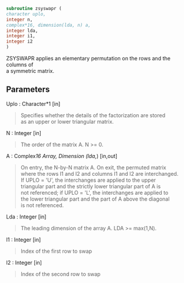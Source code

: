 ```fortran  
subroutine zsyswapr (  
character uplo,  
integer n,  
complex*16, dimension(lda, n) a,  
integer lda,  
integer i1,  
integer i2  
)  
```  
  
ZSYSWAPR applies an elementary permutation on the rows and the columns of  
a symmetric matrix.  
  
## Parameters  
Uplo : Character*1 [in]  
> Specifies whether the details of the factorization are stored  
> as an upper or lower triangular matrix.  
  
N : Integer [in]  
> The order of the matrix A.  N >= 0.  
  
A : Complex*16 Array, Dimension (lda,*) [in,out]  
> On entry, the N-by-N matrix A. On exit, the permuted matrix  
> where the rows I1 and I2 and columns I1 and I2 are interchanged.  
> If UPLO = 'U', the interchanges are applied to the upper  
> triangular part and the strictly lower triangular part of A is  
> not referenced; if UPLO = 'L', the interchanges are applied to  
> the lower triangular part and the part of A above the diagonal  
> is not referenced.  
  
Lda : Integer [in]  
> The leading dimension of the array A.  LDA >= max(1,N).  
  
I1 : Integer [in]  
> Index of the first row to swap  
  
I2 : Integer [in]  
> Index of the second row to swap  
  
